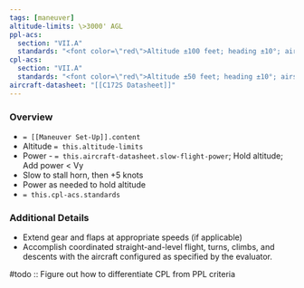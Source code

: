 ```yaml
---
tags: [maneuver]
altitude-limits: \>3000' AGL
ppl-acs: 
  section: "VII.A"
  standards: "<font color=\"red\">Altitude ±100 feet; heading ±10°; airspeed +10/-0kts; bank ±10° - without a stall warning</font>"
cpl-acs: 
  section: "VII.A"
  standards: "<font color=\"red\">Altitude ±50 feet; heading ±10°; airspeed +5/-0kts; bank ±5° - without a stall warning</font>"
aircraft-datasheet: "[[C172S Datasheet]]"
---
```

### Overview
- `= [[Maneuver Set-Up]].content`
- Altitude `= this.altitude-limits`
- Power - `= this.aircraft-datasheet.slow-flight-power`; Hold altitude; Add power < Vy
- Slow to stall horn, then +5 knots
- Power as needed to hold altitude
- `= this.cpl-acs.standards`

### Additional Details
- Extend gear and flaps at appropriate speeds (if applicable)
- Accomplish coordinated straight-and-level flight, turns, climbs, and descents with the aircraft configured as specified by the evaluator.

#todo :: Figure out how to differentiate CPL from PPL criteria